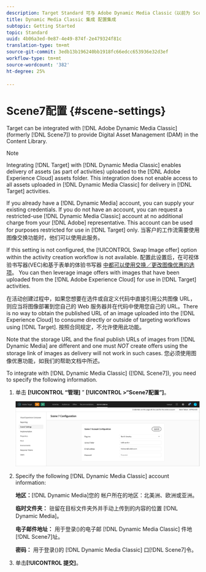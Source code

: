 ```yaml
---
description: Target Standard 可与 Adobe Dynamic Media Classic（以前为 Scene7）集成以便在内容库中提供数字资产管理 (DAM)。
title: Dynamic Media Classic 集成 配置集成
subtopic: Getting Started
topic: Standard
uuid: 4b06a3ed-0e87-4e49-874f-2e479324f81c
translation-type: tm+mt
source-git-commit: 3edb13b196240bb1918fc66edcc653936e32d3ef
workflow-type: tm+mt
source-wordcount: '382'
ht-degree: 25%

---
```



# Scene7配置 {#scene-settings}

Target can be integrated with [!DNL Adobe Dynamic Media Classic] (formerly [!DNL Scene7]) to provide Digital Asset Management (DAM) in the Content Library.

>[!NOTE]
>
>Integrating [!DNL Target] with [!DNL Dynamic Media Classic] enables delivery of assets (as part of activities) uploaded to the [!DNL Adobe Experience Cloud] assets folder. This integration does not enable access to all assets uploaded in [!DNL Dynamic Media Classic] for delivery in [!DNL Target] activities.

If you already have a [!DNL Dynamic Media] account, you can supply your existing credentials. If you do not have an account, you can request a restricted-use [!DNL Dynamic Media Classic] account at no additional charge from your [!DNL Adobe] representative. This account can be used for purposes restricted for use in [!DNL Target] only. 当客户的工作流需要使用图像交换功能时，他们可以使用此服务。

If this setting is not configured, the [!UICONTROL Swap Image offer] option within the activity creation workflow is not available. 配置此设置后，在可视体验书写器(VEC)和基于表单的体验书写器 [中都可以使用交换／更改图像优惠的选项](../c-experiences/experiences.md#concept_A2E10F6AFB3D4AEAB6951EE14688848D)。 You can then leverage image offers with images that have been uploaded from the [!DNL Adobe Experience Cloud] for use in [!DNL Target] activities.

在活动创建过程中，如果您想要在选件或自定义代码中直接引用公共图像 URL，则应当将图像部署到您自己的 Web 服务器并在代码中使用您自己的 URL。There is no way to obtain the published URL of an image uploaded into the [!DNL Experience Cloud] to consume directly or outside of targeting workflows using [!DNL Target]. 按照合同规定，不允许使用此功能。

Note that the storage URL and the final publish URLs of images from [!DNL Dynamic Media] are different and one must *NOT* create offers using the storage link of images as delivery will not work in such cases. 您必须使用图像优惠功能，如我们的帮助文档中所述。

To integrate with [!DNL Dynamic Media Classic] ([!DNL Scene7]), you need to specify the following information.

1. 单击 **[!UICONTROL “管理]** ” **[!UICONTROL >“Scene7配置”]**。

   ![Scene7页面](/help/administrating-target/assets/scene7.png)

1. Specify the following [!DNL Dynamic Media Classic] account information:

   **地区：**[!DNL Dynamic Media]您的 帐户所在的地区：北美洲、欧洲或亚洲。

   **临时文件夹：** 驻留在目标文件夹外并手动上传到的内容的位置 [!DNL Dynamic Media]。

   **电子邮件地址：** 用于登录()的电子邮 [!DNL Dynamic Media Classic] 件地[!DNL Scene7]址。

   **密码：** 用于登录()的 [!DNL Dynamic Media Classic] 口[!DNL Scene7]令。

1. 单击&#x200B;**[!UICONTROL 提交]**。
